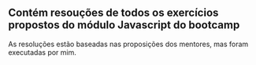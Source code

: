 ## Contém  resouções de todos os exercícios propostos do módulo Javascript do bootcamp

As resoluções estão baseadas nas proposições dos mentores, mas foram executadas por mim.
